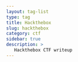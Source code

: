 ```yaml
---
layout: tag-list
type: tag
title: Hackthebox
slug: hackthebox
category: ctf
sidebar: true
description: >
   Hackthebox CTF writeup
---
```

